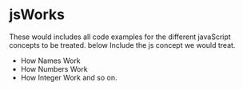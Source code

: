 # jsWorks

These would includes all code examples for the different javaScript concepts to be treated. below Include the js concept we would treat.

- How Names Work
- How Numbers Work
- How Integer Work and so on.

